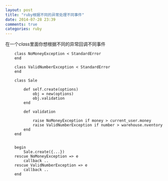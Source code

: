 ```yaml
---
layout: post
title: "ruby根据不同的异常处理不同事件"
date: 2014-07-28 23:39
comments: true
categories: ruby
---
```


在一个*class*里面你想根据不同的异常回调不同事件

		
		class NoMoneyException < StandardError
		end

		class ValidNumberException < StandardError
		end

		class Sale

			def self.create(options)
				obj = new(options)
				obj.validation
			end

			def validation

				raise NoMoneyException if money > current_user.money
				raise ValidNumberException if number > warehouse.nventory
			end
		end


		begin
			Sale.create({...})
		rescue NoMoneyException => e
			callback ..
		rescue ValidNumberException => e
			callback ..
		end



